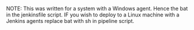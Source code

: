 NOTE: This was written for a system with a Windows agent.
Hence the bat in the jenkinsfile script.
IF you wish to deploy to a Linux machine with a Jenkins agents replace bat with sh in pipeline script.
